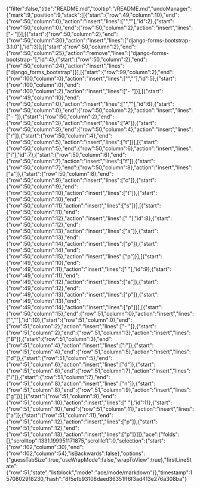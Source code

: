 {"filter":false,"title":"README.md","tooltip":"/README.md","undoManager":{"mark":9,"position":9,"stack":[[{"start":{"row":49,"column":10},"end":{"row":50,"column":0},"action":"insert","lines":["",""],"id":2},{"start":{"row":50,"column":0},"end":{"row":50,"column":2},"action":"insert","lines":["- "]}],[{"start":{"row":50,"column":2},"end":{"row":50,"column":30},"action":"insert","lines":["django-forms-bootstrap-3.1.0"],"id":3}],[{"start":{"row":50,"column":2},"end":{"row":50,"column":25},"action":"remove","lines":["django-forms-bootstrap-"],"id":4},{"start":{"row":50,"column":2},"end":{"row":50,"column":24},"action":"insert","lines":["django_forms_bootstrap"]}],[{"start":{"row":99,"column":2},"end":{"row":100,"column":0},"action":"insert","lines":["",""],"id":5},{"start":{"row":100,"column":0},"end":{"row":100,"column":2},"action":"insert","lines":["- "]}],[{"start":{"row":49,"column":10},"end":{"row":50,"column":0},"action":"insert","lines":["",""],"id":6},{"start":{"row":50,"column":0},"end":{"row":50,"column":2},"action":"insert","lines":["- "]},{"start":{"row":50,"column":2},"end":{"row":50,"column":3},"action":"insert","lines":["A"]},{"start":{"row":50,"column":3},"end":{"row":50,"column":4},"action":"insert","lines":["r"]},{"start":{"row":50,"column":4},"end":{"row":50,"column":5},"action":"insert","lines":["t"]}],[{"start":{"row":50,"column":5},"end":{"row":50,"column":6},"action":"insert","lines":["i"],"id":7},{"start":{"row":50,"column":6},"end":{"row":50,"column":7},"action":"insert","lines":["f"]},{"start":{"row":50,"column":7},"end":{"row":50,"column":8},"action":"insert","lines":["a"]},{"start":{"row":50,"column":8},"end":{"row":50,"column":9},"action":"insert","lines":["c"]},{"start":{"row":50,"column":9},"end":{"row":50,"column":10},"action":"insert","lines":["t"]},{"start":{"row":50,"column":10},"end":{"row":50,"column":11},"action":"insert","lines":["s"]}],[{"start":{"row":50,"column":11},"end":{"row":50,"column":12},"action":"insert","lines":[" "],"id":8},{"start":{"row":50,"column":12},"end":{"row":50,"column":13},"action":"insert","lines":["a"]},{"start":{"row":50,"column":13},"end":{"row":50,"column":14},"action":"insert","lines":["p"]},{"start":{"row":50,"column":14},"end":{"row":50,"column":15},"action":"insert","lines":["p"]}],[{"start":{"row":49,"column":10},"end":{"row":49,"column":11},"action":"insert","lines":[" "],"id":9},{"start":{"row":49,"column":11},"end":{"row":49,"column":12},"action":"insert","lines":["a"]},{"start":{"row":49,"column":12},"end":{"row":49,"column":13},"action":"insert","lines":["p"]},{"start":{"row":49,"column":13},"end":{"row":49,"column":14},"action":"insert","lines":["p"]}],[{"start":{"row":50,"column":15},"end":{"row":51,"column":0},"action":"insert","lines":["",""],"id":10},{"start":{"row":51,"column":0},"end":{"row":51,"column":2},"action":"insert","lines":["- "]},{"start":{"row":51,"column":2},"end":{"row":51,"column":3},"action":"insert","lines":["B"]},{"start":{"row":51,"column":3},"end":{"row":51,"column":4},"action":"insert","lines":["i"]},{"start":{"row":51,"column":4},"end":{"row":51,"column":5},"action":"insert","lines":["d"]},{"start":{"row":51,"column":5},"end":{"row":51,"column":6},"action":"insert","lines":["d"]},{"start":{"row":51,"column":6},"end":{"row":51,"column":7},"action":"insert","lines":["i"]},{"start":{"row":51,"column":7},"end":{"row":51,"column":8},"action":"insert","lines":["n"]},{"start":{"row":51,"column":8},"end":{"row":51,"column":9},"action":"insert","lines":["g"]}],[{"start":{"row":51,"column":9},"end":{"row":51,"column":10},"action":"insert","lines":[" "],"id":11},{"start":{"row":51,"column":10},"end":{"row":51,"column":11},"action":"insert","lines":["a"]},{"start":{"row":51,"column":11},"end":{"row":51,"column":12},"action":"insert","lines":["p"]},{"start":{"row":51,"column":12},"end":{"row":51,"column":13},"action":"insert","lines":["p"]}]]},"ace":{"folds":[],"scrolltop":1331.199951171875,"scrollleft":0,"selection":{"start":{"row":102,"column":30},"end":{"row":102,"column":54},"isBackwards":false},"options":{"guessTabSize":true,"useWrapMode":false,"wrapToView":true},"firstLineState":{"row":51,"state":"listblock","mode":"ace/mode/markdown"}},"timestamp":1570802918230,"hash":"8f5efb93108daed36351ff6f3ad413e276a308ba"}